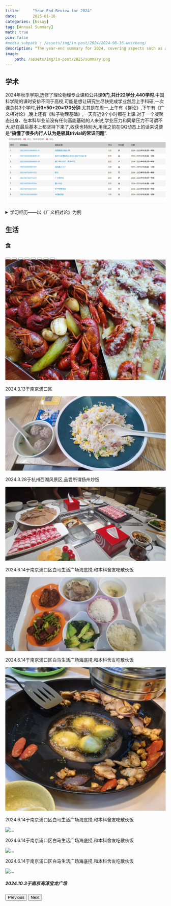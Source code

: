 ```yaml
---
title:      "Year-End Review for 2024"
date:       2025-01-16
categories: [Essay]
tag: [Annual Summary]
math: true
pin: false
#media_subpath : /assets/img/in-post/2024/2024-08-16-weicheng/
description: “The year-end summary for 2024, covering aspects such as academics, life, and more.”
image: 
    path: /assets/img/in-post/2025/summary.png
---
```



## 学术


2024年秋季学期,选修了理论物理专业课和公共课**9门,共计22学分,440学时**.中国科学院的课时安排不同于高校,可能是想让研究生尽快完成学业然后上手科研,一次课总共3个学时,**计3*50+20=170分钟**.尤其是在周一,上午有《群论》,下午有《广义相对论》,晚上还有《粒子物理基础》,一天有近9个小时都在上课.对于一个凝聚态出身、在本科毕业前没有任何高能基础的人来说,学业压力和同辈压力不可谓不大.好在最后基本上都坚持下来了,收获也特别大,用我之前在QQ动态上的话来说便是“**搞懂了很多内行人认为是极其trivial的常识问题**”.
![2024秋选课单](/assets/img/in-post/2025/summary.png)
<details class="details-block" markdown="1">
<summary>学习经历——以《广义相对论》为例</summary>
《广义相对论》是这学期学的时间最长、最认真的一门课,也是感触最多的一门课.在正式上课前,我的基础也仅仅是*梁灿彬、周彬《微分几何入门与广义相对论》(上册)*前6章,很多内容学的时候还是不求甚解、一带而过的.后来逐渐意识到情况不对,抽象指标压根就不怎么用得上,于是就去看使用具体指标的书.首先是*刘辽、赵峥《广义相对论》*,把张量分析部分粗略看完了,并写了一点 $\LaTeX $ 笔记.刘辽先生不愧为国内广义相对论领域的巨擘,他的著作初读起来难度并不小,张量分析这一部分仍有很多不理解的地方.于是听从同学建议,又去看*赵峥、刘文彪《广义相对论基础》*.赵峥教授的这本著作起点低、内容全,用了一周的时间看完了全书精华的部分(1-4,6章),同样也做了一些[抄书笔记](https://collapsar0615.github.io/posts/2104.12785/).看完后便对经典广义相对论的整个框架了然于胸,也想明白了很多刘辽书中不明白的问题,完成了广义相对论“从0到1”的跨越.后面为了从“1到N”,又或多或少看了以下著作,收获很大:
- *温伯格《引力和宇宙学》*
- *黄超光《广义相对论讲义》*
- *陈斌《广义相对论》*
- *Bernard F. Schutz《A First Course in General Relativity》*
- *梁灿彬、周彬《微分几何入门与广义相对论》(中册、下册)*.

《广义相对论》这门课总体而言是上课难、考试易,大纲基本上覆盖了梁书三册绝大部分内容,而考试很多都是概念简答题(比如能量条件有哪些,怎么理解等效原理,钱德拉塞卡极限是多少,暗能量占比是多少等等),甚至最基本的张量变换和克氏符的计算都没有考查,略显遗憾.无论如何,这门课确实是学到了东西,最后的总评也是满绩点(尽管并非高分),于我而言应该要觉得知足了吧.
</details>

## 生活
### 食

<div id="carouselExampleCaptions" class="carousel slide" data-bs-ride="carousel">
  <div class="carousel-indicators">
    <button type="button" data-bs-target="#carouselExampleCaptions" data-bs-slide-to="0" class="active" aria-current="true" aria-label="Slide 1"></button>
    <button type="button" data-bs-target="#carouselExampleCaptions" data-bs-slide-to="1" aria-label="Slide 2"></button>
    <button type="button" data-bs-target="#carouselExampleCaptions" data-bs-slide-to="2" aria-label="Slide 3"></button>
    <button type="button" data-bs-target="#carouselExampleCaptions" data-bs-slide-to="3" aria-label="Slide 4"></button>
    <button type="button" data-bs-target="#carouselExampleCaptions" data-bs-slide-to="4" aria-label="Slide 5"></button>
    <button type="button" data-bs-target="#carouselExampleCaptions" data-bs-slide-to="5" aria-label="Slide 6"></button>
    <button type="button" data-bs-target="#carouselExampleCaptions" data-bs-slide-to="6" aria-label="Slide 7"></button>
    <button type="button" data-bs-target="#carouselExampleCaptions" data-bs-slide-to="7" aria-label="Slide 8"></button>
  </div>
  <div class="carousel-inner">
    <div class="carousel-item active">
      <img src="/assets/img/in-post/2025/1.jpg" class="d-block w-100" alt="...">
      <div class="carousel-caption d-none d-md-block">
        <p>2024.3.13于南京浦口区</p>
      </div>
    </div>
    <div class="carousel-item">
      <img src="/assets/img/in-post/2025/2.jpg" class="d-block w-100" alt="...">
      <div class="carousel-caption d-none d-md-block">
        <p>2024.3.28于杭州西湖风景区,品尝所谓扬州炒饭</p>
      </div>
    </div>
    <div class="carousel-item">
      <img src="/assets/img/in-post/2025/3.jpg" class="d-block w-100" alt="...">
      <div class="carousel-caption d-none d-md-block">
        <p>2024.6.14于南京浦口区白马生活广场海底捞,和本科舍友吃散伙饭</p>
      </div>
    </div>
        <div class="carousel-item">
      <img src="/assets/img/in-post/2025/5.jpg" class="d-block w-100" alt="...">
      <div class="carousel-caption d-none d-md-block">
        <p>2024.6.14于南京浦口区白马生活广场海底捞,和本科舍友吃散伙饭</p>
      </div>
    </div>
        <div class="carousel-item">
      <img src="/assets/img/in-post/2025/6.jpg" class="d-block w-100" alt="...">
      <div class="carousel-caption d-none d-md-block">
        <p>2024.6.14于南京浦口区白马生活广场海底捞,和本科舍友吃散伙饭</p>
      </div>
    </div>
        <div class="carousel-item">
      <img src="/assets/img/in-post/2025/7.jpg" class="d-block w-100" alt="...">
      <div class="carousel-caption d-none d-md-block">
        <p>2024.6.14于南京浦口区白马生活广场海底捞,和本科舍友吃散伙饭</p>
      </div>
    </div>
        <div class="carousel-item">
      <img src="/assets/img/in-post/2025/4.jpg" class="d-block w-100" alt="...">
      <div class="carousel-caption d-none d-md-block">
        <p>2024.6.14于南京浦口区白马生活广场海底捞,和本科舍友吃散伙饭</p>
      </div>
    </div>
    <div class="carousel-item">
      <img src="/assets/img/in-post/2025/8.jpg" class="d-block w-100" alt="...">
      <div class="carousel-caption d-none d-md-block">
        <h5>2024.10.3于南京高淳宝龙广场</h5>
      </div>
    </div>
    <!-- Additional items here -->
  </div>
  <button class="carousel-control-prev" type="button" data-bs-target="#carouselExampleCaptions" data-bs-slide="prev">
    <span class="carousel-control-prev-icon" aria-hidden="true"></span>
    <span class="visually-hidden">Previous</span>
  </button>
  <button class="carousel-control-next" type="button" data-bs-target="#carouselExampleCaptions" data-bs-slide="next">
    <span class="carousel-control-next-icon" aria-hidden="true"></span>
    <span class="visually-hidden">Next</span>
  </button>
</div>

